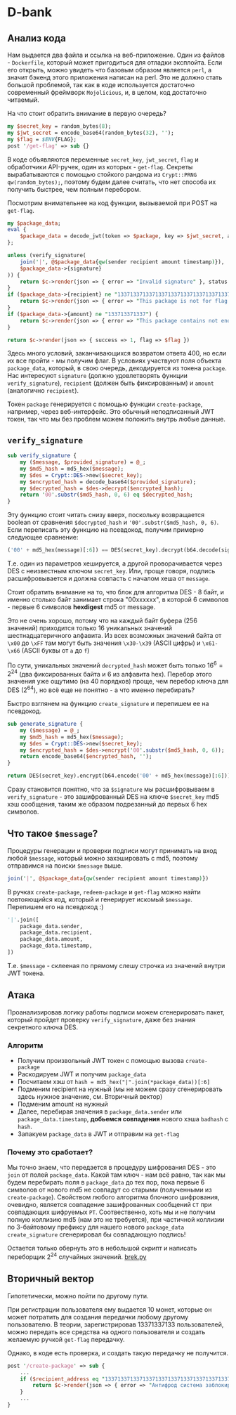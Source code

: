 # D-bank

## Анализ кода

Нам выдается два файла и ссылка на веб-приложение. Один из файлов - `Dockerfile`,
который может пригодиться для отладки эксплойта. Если его открыть,
можно увидеть что базовым образом является `perl`, а значит бэкенд этого приложения
написан на perl. Это не должно стать большой проблемой, так как в коде используется
достаточно современный фреймворк `Mojolicious`, и, в целом, код достаточно читаемый.

На что стоит обратить внимание в первую очередь?

```perl
my $secret_key = random_bytes(8);
my $jwt_secret = encode_base64(random_bytes(32), '');
my $flag = $ENV{FLAG};
post '/get-flag' => sub {}
```

В коде объявляются переменные `secret_key`, `jwt_secret`, `flag` и обработчики API-ручек, один
из которых - `get-flag`. Секреты вырабатываются с помощью стойкого рандома из
`Crypt::PRNG qw(random_bytes);`, поэтому будем далее считать, что нет способа
их получить быстрее, чем полным перебором.

Посмотрим внимательнее на код функции, вызываемой при POST на `get-flag`.

```perl
my $package_data;
eval {
    $package_data = decode_jwt(token => $package, key => $jwt_secret, alg => 'none', allow_none => 1);
};

unless (verify_signature(
    join('|', @$package_data{qw(sender recipient amount timestamp)}),
    $package_data->{signature}
)) {
    return $c->render(json => { error => "Invalid signature" }, status => 400);
}
if ($package_data->{recipient} ne "1337133713371337133713371337133713371337133713371337133713371337") {
    return $c->render(json => { error => "This package is not for flag wallet address" }, status => 400);
}
if ($package_data->{amount} ne "133713371337") {
    return $c->render(json => { error => "This package contains not enough money" }, status => 400);
}

return $c->render(json => { success => 1, flag => $flag })
```

Здесь много условий, заканчивающихся возвратом ответа 400, но если их все пройти - мы получим флаг.
В условиях участвуют поля объекта `package_data`, который, в свою очередь, декодируется из токена `package`.
Нас интересуют `signature` (должно удовлетворять функции `verify_signature`),
`recipient` (должен быть фиксированным) и `amount` (аналогично `recipient`).

Токен `package` генерируется с помощью функции `create-package`, например, через веб-интерфейс.
Это обычный неподписанный JWT токен, так что мы без проблем можем положить внутрь любые данные.

## `verify_signature`

```perl
sub verify_signature {
    my ($message, $provided_signature) = @_;
    my $md5_hash = md5_hex($message);
    my $des = Crypt::DES->new($secret_key);
    my $encrypted_hash = decode_base64($provided_signature);
    my $decrypted_hash = $des->decrypt($encrypted_hash);
    return '00'.substr($md5_hash, 0, 6) eq $decrypted_hash;
}
```

Эту функцию стоит читать снизу вверх, поскольку возвращается boolean от сравнения
`$decrypted_hash` и `'00'.substr($md5_hash, 0, 6)`. Если переписать эту функцию на псевдокод,
получим примерно следующее сравнение:

```python
('00' + md5_hex(message)[:6]) == DES(secret_key).decrypt(b64.decode(signature))
```

Т.е. один из параметров хешируется, а другой проворачивается через DES с неизвестным
ключом `secret_key`. Или, проще говоря, подпись расшифровывается и должна совпасть с началом
хеша от `message`.

Стоит обратить внимание на то, что блок для алгоритма DES - 8 байт, и именно столько
байт занимает строка "00xxxxxx", в которой 6 символов - первые 6 символов **hexdigest** md5 от
message.

Это не очень хорошо, потому что на каждый байт буфера (256 значений) приходится
только 16 уникальных значений шестнадцатеричного алфавита. Из всех возможных значений байта
от `\x00` до `\xFF` там могут быть значения `\x30-\x39`
(ASCII цифры) и `\x61-\x66` (ASCII буквы от `a` до `f`)

По сути, уникальных значений
`decrypted_hash` может быть только $16^{6} = 2^{24}$ (два фиксированных байта и 6 из алфавита
hex). Перебор этого значения уже ощутимо (на 40 порядков) проще, чем перебор ключа для DES
($2^{64}$), но всё еще не понятно - а что именно перебирать?

Быстро взглянем на функцию `create_signature` и перепишем ее на псевдокод.

```perl
sub generate_signature {
    my ($message) = @_;
    my $md5_hash = md5_hex($message);
    my $des = Crypt::DES->new($secret_key);
    my $encrypted_hash = $des->encrypt('00'.substr($md5_hash, 0, 6));
    return encode_base64($encrypted_hash, '');
}
```

```python
return DES(secret_key).encrypt(b64.encode('00' + md5_hex(message)[:6]))
```

Сразу становится понятно, что за `$signature` мы расшифровываем в `verify_signature` -
это зашифрованный DES на ключе `$secret_key` md5 хэш сообщения, таким же образом подрезанный
до первых 6 hex символов.

## Что такое `$message`?

Процедуры генерации и проверки подписи могут принимать на вход любой `$message`, который можно
захэшировать с md5, поэтому отправимся на поиски `$message` выше.

```perl
join('|', @$package_data{qw(sender recipient amount timestamp)})
```

В ручках `create-package`, `redeem-package` и `get-flag` можно найти повтояющийся код, который
и генерирует искомый `$message`. Перепишем его на псевдокод :)

```python
'|'.join([
    package_data.sender, 
    package_data.recipient, 
    package_data.amount, 
    package_data.timestamp,
])
```

Т.е. `$message` - склееная по прямому слешу строчка из значений внутри JWT токена.

## Атака

Проанализировав логику работы подписи можем сгенерировать пакет, который пройдет проверку
`verify_signature`, даже без знания секретного ключа DES.

### Алгоритм

- Получим произвольный JWT токен с помощью вызова `create-package`
- Раскодируем JWT и получим `package_data`
- Посчитаем хэш от `hash = md5_hex("|".join(*package_data))[:6]`
- Подменим recipient на нужный (мы не можем сразу сгенерировать здесь нужное значение,
см. Вторичный вектор)
- Подменим amount на нужный
- Далее, перебирая значения в `package_data.sender` или `package_data.timestamp`, **добьемся
совпадения** нового хэша `badhash` с `hash`.
- Запакуем `package_data` в JWT и отправим на `get-flag`

### Почему это сработает?

Мы точно знаем, что передается в процедуру шифрования DES - это `join` от полей `package_data`.
Какой там ключ - нам всё равно, так как мы будем перебирать поля в `package_data` до тех пор, пока
первые 6 символов от нового md5 не совпадут со старыми (полученными из `create-package`). Свойством
любого алгоритма блочного шифрования, очевидно, является совпадение зашифрованных сообщений `CT`
при совпадающих шифруемых `PT`. Соотвественно, хоть мы и не получим полную коллизию md5 (нам это не
требуется), при частичной коллизии по 3-байтовому префиксу для нашего нового `package_data`
`create_signature` сгенерировал бы совпадающую подпись!

Остается только обернуть это в небольшой скрипт и написать переборщик $2^{24}$ случайных значений.
[brek.py](brek.py)

## Вторичный вектор

Гипотетически, можно пойти по другому пути.

При регистрации пользователя ему выдается 10 монет, которые он может потратить для создания
передачки любому другому пользователю. В теории, зарегистрировав 13371337133 пользователей, можно
передать все средства на одного пользователя и создать желаемую ручкой `get-flag` передачку.

Однако, в коде есть проверка, и создать такую передачку не получится.

```perl
post '/create-package' => sub {
    ...
    if ($recipient_address eq "1337133713371337133713371337133713371337133713371337133713371337") {
        return $c->render(json => { error => "Антифрод система заблокировала операцию"}, status => 418);
    }
    ...
}
```
